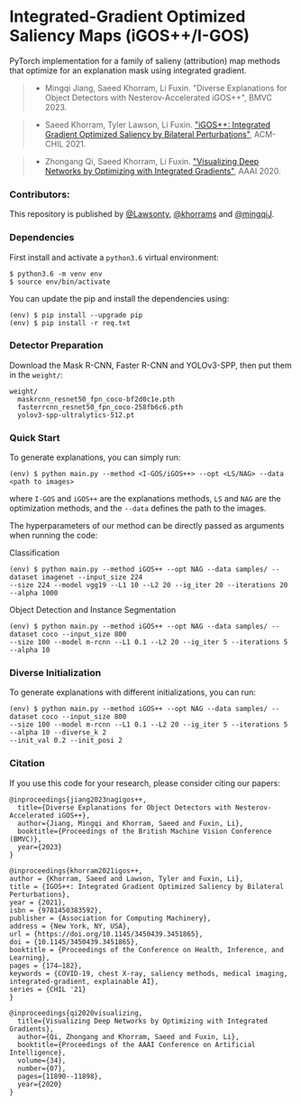 # Integrated-Gradient Optimized Saliency Maps (iGOS++/I-GOS)
PyTorch implementation for a family of salieny (attribution) map methods that optimize for an explanation mask using integrated gradient. 

>* Mingqi Jiang, Saeed Khorram, Li Fuxin. "Diverse Explanations for Object Detectors with Nesterov-Accelerated iGOS++", BMVC 2023.

>* Saeed Khorram, Tyler Lawson, Li Fuxin. ["iGOS++: Integrated Gradient Optimized Saliency by Bilateral Perturbations"](https://arxiv.org/pdf/2012.15783.pdf), ACM-CHIL 2021.

>* Zhongang Qi, Saeed Khorram, Li Fuxin. ["Visualizing Deep Networks by Optimizing with Integrated Gradients"](https://aaai.org/ojs/index.php/AAAI/article/view/6863/6717), AAAI 2020.

### Contributors: 
This repository is published by [@Lawsonty](https://github.com/Lawsonty/), [@khorrams](https://github.com/khorrams/) and [@mingqiJ](https://github.com/mingqiJ/). 


### Dependencies

 
First install and activate a `python3.6` virtual environment:

```
$ python3.6 -m venv env
$ source env/bin/activate
```
You can update the pip and install the dependencies using:
```
(env) $ pip install --upgrade pip
(env) $ pip install -r req.txt
```

### Detector Preparation

Download the Mask R-CNN, Faster R-CNN and YOLOv3-SPP, then put them in the `weight/`:
```
weight/
  maskrcnn_resnet50_fpn_coco-bf2d0c1e.pth
  fasterrcnn_resnet50_fpn_coco-258fb6c6.pth
  yolov3-spp-ultralytics-512.pt
```

### Quick Start
To generate explanations, you can simply run:
```
(env) $ python main.py --method <I-GOS/iGOS++> --opt <LS/NAG> --data <path to images> 
```
where `I-GOS` and `iGOS++` are the explanations methods, `LS` and `NAG` are the optimization methods, and the `--data` defines the path to the images.

The hyperparameters of our method can be directly passed as arguments when running the code:

Classification
```
(env) $ python main.py --method iGOS++ --opt NAG --data samples/ --dataset imagenet --input_size 224
--size 224 --model vgg19 --L1 10 --L2 20 --ig_iter 20 --iterations 20 --alpha 1000 
```

Object Detection and Instance Segmentation
```
(env) $ python main.py --method iGOS++ --opt NAG --data samples/ --dataset coco --input_size 800
--size 100 --model m-rcnn --L1 0.1 --L2 20 --ig_iter 5 --iterations 5 --alpha 10 
```

### Diverse Initialization
To generate explanations with different initializations, you can run:
```
(env) $ python main.py --method iGOS++ --opt NAG --data samples/ --dataset coco --input_size 800
--size 100 --model m-rcnn --L1 0.1 --L2 20 --ig_iter 5 --iterations 5 --alpha 10 --diverse_k 2
--init_val 0.2 --init_posi 2
```
 
### Citation
If you use this code for your research, please consider citing our papers:

```
@inproceedings{jiang2023nagigos++,
  title={Diverse Explanations for Object Detectors with Nesterov-Accelerated iGOS++},
  author={Jiang, Mingqi and Khorram, Saeed and Fuxin, Li},
  booktitle={Proceedings of the British Machine Vision Conference (BMVC)},
  year={2023}
}
```

```
@inproceedings{khorram2021igos++,
author = {Khorram, Saeed and Lawson, Tyler and Fuxin, Li},
title = {IGOS++: Integrated Gradient Optimized Saliency by Bilateral Perturbations},
year = {2021},
isbn = {9781450383592},
publisher = {Association for Computing Machinery},
address = {New York, NY, USA},
url = {https://doi.org/10.1145/3450439.3451865},
doi = {10.1145/3450439.3451865},
booktitle = {Proceedings of the Conference on Health, Inference, and Learning},
pages = {174–182},
keywords = {COVID-19, chest X-ray, saliency methods, medical imaging, integrated-gradient, explainable AI},
series = {CHIL '21}
}
```

```
@inproceedings{qi2020visualizing,
  title={Visualizing Deep Networks by Optimizing with Integrated Gradients},
  author={Qi, Zhongang and Khorram, Saeed and Fuxin, Li},
  booktitle={Proceedings of the AAAI Conference on Artificial Intelligence},
  volume={34},
  number={07},
  pages={11890--11898},
  year={2020}
}
```

